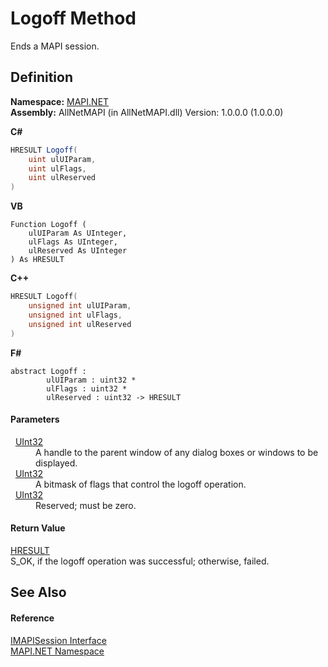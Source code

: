 # Logoff Method


Ends a MAPI session.



## Definition
**Namespace:** <a href="5bef4637-66f8-16d4-e5f4-4d0da57a1538.md">MAPI.NET</a>  
**Assembly:** AllNetMAPI (in AllNetMAPI.dll) Version: 1.0.0.0 (1.0.0.0)

**C#**
``` C#
HRESULT Logoff(
	uint ulUIParam,
	uint ulFlags,
	uint ulReserved
)
```
**VB**
``` VB
Function Logoff ( 
	ulUIParam As UInteger,
	ulFlags As UInteger,
	ulReserved As UInteger
) As HRESULT
```
**C++**
``` C++
HRESULT Logoff(
	unsigned int ulUIParam, 
	unsigned int ulFlags, 
	unsigned int ulReserved
)
```
**F#**
``` F#
abstract Logoff : 
        ulUIParam : uint32 * 
        ulFlags : uint32 * 
        ulReserved : uint32 -> HRESULT 
```



#### Parameters
<dl><dt>  <a href="https://learn.microsoft.com/dotnet/api/system.uint32" target="_blank" rel="noopener noreferrer">UInt32</a></dt><dd>A handle to the parent window of any dialog boxes or windows to be displayed.</dd><dt>  <a href="https://learn.microsoft.com/dotnet/api/system.uint32" target="_blank" rel="noopener noreferrer">UInt32</a></dt><dd>A bitmask of flags that control the logoff operation.</dd><dt>  <a href="https://learn.microsoft.com/dotnet/api/system.uint32" target="_blank" rel="noopener noreferrer">UInt32</a></dt><dd>Reserved; must be zero.</dd></dl>

#### Return Value
<a href="50596607-a328-ef10-6ea9-0448fbb7d197.md">HRESULT</a>  
S_OK, if the logoff operation was successful; otherwise, failed.

## See Also


#### Reference
<a href="d28ec202-b730-fb1f-42ac-5545b0b43d47.md">IMAPISession Interface</a>  
<a href="5bef4637-66f8-16d4-e5f4-4d0da57a1538.md">MAPI.NET Namespace</a>  
